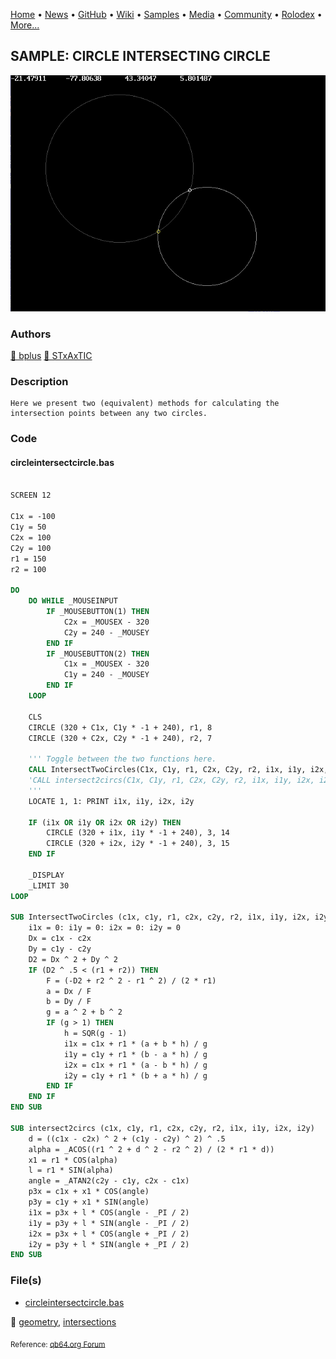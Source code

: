 [Home](https://qb64.com) • [News](../../news.md) • [GitHub](../../github.md) • [Wiki](../../wiki.md) • [Samples](../../samples.md) • [Media](../../media.md) • [Community](../../community.md) • [Rolodex](../../rolodex.md) • [More...](../../more.md)

## SAMPLE: CIRCLE INTERSECTING CIRCLE

![circleintersectcircle.png](img/circleintersectcircle.png)

### Authors

[🐝 bplus](../bplus.md) [🐝 STxAxTIC](../stxaxtic.md) 

### Description

```text
Here we present two (equivalent) methods for calculating the intersection points between any two circles.
```

### Code

#### circleintersectcircle.bas

```vb

SCREEN 12

C1x = -100
C1y = 50
C2x = 100
C2y = 100
r1 = 150
r2 = 100

DO
    DO WHILE _MOUSEINPUT
        IF _MOUSEBUTTON(1) THEN
            C2x = _MOUSEX - 320
            C2y = 240 - _MOUSEY
        END IF
        IF _MOUSEBUTTON(2) THEN
            C1x = _MOUSEX - 320
            C1y = 240 - _MOUSEY
        END IF
    LOOP

    CLS
    CIRCLE (320 + C1x, C1y * -1 + 240), r1, 8
    CIRCLE (320 + C2x, C2y * -1 + 240), r2, 7

    ''' Toggle between the two functions here.
    CALL IntersectTwoCircles(C1x, C1y, r1, C2x, C2y, r2, i1x, i1y, i2x, i2y)
    'CALL intersect2circs(C1x, C1y, r1, C2x, C2y, r2, i1x, i1y, i2x, i2y)
    '''
    LOCATE 1, 1: PRINT i1x, i1y, i2x, i2y

    IF (i1x OR i1y OR i2x OR i2y) THEN
        CIRCLE (320 + i1x, i1y * -1 + 240), 3, 14
        CIRCLE (320 + i2x, i2y * -1 + 240), 3, 15
    END IF

    _DISPLAY
    _LIMIT 30
LOOP

SUB IntersectTwoCircles (c1x, c1y, r1, c2x, c2y, r2, i1x, i1y, i2x, i2y)
    i1x = 0: i1y = 0: i2x = 0: i2y = 0
    Dx = c1x - c2x
    Dy = c1y - c2y
    D2 = Dx ^ 2 + Dy ^ 2
    IF (D2 ^ .5 < (r1 + r2)) THEN
        F = (-D2 + r2 ^ 2 - r1 ^ 2) / (2 * r1)
        a = Dx / F
        b = Dy / F
        g = a ^ 2 + b ^ 2
        IF (g > 1) THEN
            h = SQR(g - 1)
            i1x = c1x + r1 * (a + b * h) / g
            i1y = c1y + r1 * (b - a * h) / g
            i2x = c1x + r1 * (a - b * h) / g
            i2y = c1y + r1 * (b + a * h) / g
        END IF
    END IF
END SUB

SUB intersect2circs (c1x, c1y, r1, c2x, c2y, r2, i1x, i1y, i2x, i2y)
    d = ((c1x - c2x) ^ 2 + (c1y - c2y) ^ 2) ^ .5
    alpha = _ACOS((r1 ^ 2 + d ^ 2 - r2 ^ 2) / (2 * r1 * d))
    x1 = r1 * COS(alpha)
    l = r1 * SIN(alpha)
    angle = _ATAN2(c2y - c1y, c2x - c1x)
    p3x = c1x + x1 * COS(angle)
    p3y = c1y + x1 * SIN(angle)
    i1x = p3x + l * COS(angle - _PI / 2)
    i1y = p3y + l * SIN(angle - _PI / 2)
    i2x = p3x + l * COS(angle + _PI / 2)
    i2y = p3y + l * SIN(angle + _PI / 2)
END SUB

```

### File(s)

* [circleintersectcircle.bas](src/circleintersectcircle.bas)

🔗 [geometry](../geometry.md), [intersections](../intersections.md)


<sub>Reference: [qb64.org Forum](https://qb64forum.alephc.xyz/index.php?topic=2299.0) </sub>
